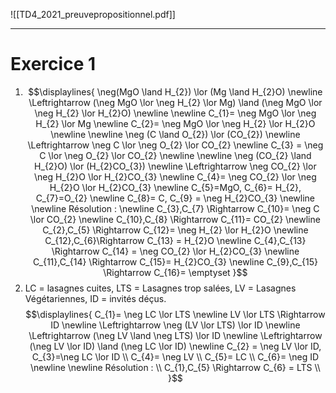 ![[TD4_2021_preuvepropositionnel.pdf]]

---
# Exercice 1

1.  $$\displaylines{
	   \neg(MgO \land H_{2}) \lor (Mg \land H_{2}O) \newline \Leftrightarrow (\neg MgO \lor \neg H_{2} \lor Mg) \land (\neg MgO \lor \neg H_{2} \lor H_{2}O) \newline
	   \newline
	   C_{1}= \neg MgO \lor \neg H_{2} \lor Mg \newline
	   C_{2}= \neg MgO \lor \neg H_{2} \lor H_{2}O \newline
	   \newline
	   \neg (C \land O_{2}) \lor (CO_{2}) \newline
	   \Leftrightarrow \neg C \lor \neg O_{2} \lor CO_{2} \newline
	   C_{3} = \neg C \lor \neg O_{2} \lor CO_{2} \newline \newline
	   \neg (CO_{2} \land H_{2}O) \lor (H_{2}CO_{3}) \newline \Leftrightarrow \neg CO_{2} \lor \neg H_{2}O \lor H_{2}CO_{3} \newline C_{4}= \neg CO_{2} \lor \neg H_{2}O \lor H_{2}CO_{3}
	   \newline C_{5}=MgO, C_{6}= H_{2}, C_{7}=O_{2} \newline C_{8}= C, C_{9} = \neg H_{2}CO_{3} \newline \newline Résolution : \newline
	   C_{3},C_{7} \Rightarrow C_{10}= \neg C \lor CO_{2} \newline C_{10},C_{8} \Rightarrow C_{11}= CO_{2} \newline C_{2},C_{5} \Rightarrow C_{12}= \neg H_{2} \lor H_{2}O \newline C_{12},C_{6}\Rightarrow C_{13} =  H_{2}O \newline C_{4},C_{13} \Rightarrow C_{14} = \neg CO_{2} \lor H_{2}CO_{3} \newline
	   C_{11},C_{14} \Rightarrow C_{15}= H_{2}CO_{3} \newline
	   C_{9},C_{15} \Rightarrow C_{16}= \emptyset
   }$$
   2. LC = lasagnes cuites, LTS = Lasagnes trop salées, LV = Lasagnes Végétariennes, ID = invités déçus.
      $$\displaylines{
	      C_{1}= \neg LC \lor LTS \newline
	      LV \lor LTS \Rightarrow ID \newline
	      \Leftrightarrow \neg (LV \lor LTS) \lor ID \newline \Leftrightarrow (\neg LV \land \neg LTS) \lor ID \newline \Leftrightarrow (\neg LV \lor ID) \land (\neg LC \lor ID) \newline 
	      C_{2} = \neg LV \lor ID, C_{3}=\neg LC \lor ID \\
	      C_{4}= \neg LV \\ C_{5}= LC \\
	      C_{6}= \neg ID \newline \newline
	      Résolution : \\
	      C_{1},C_{5} \Rightarrow C_{6} = LTS
	      \\ 
      }$$

